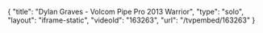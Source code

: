 {
    "title": "Dylan Graves - Volcom Pipe Pro 2013 Warrior",
    "type": "solo",
    "layout": "iframe-static",
    "videoId": "163263",
    "url": "\/tvpembed\/163263"
}